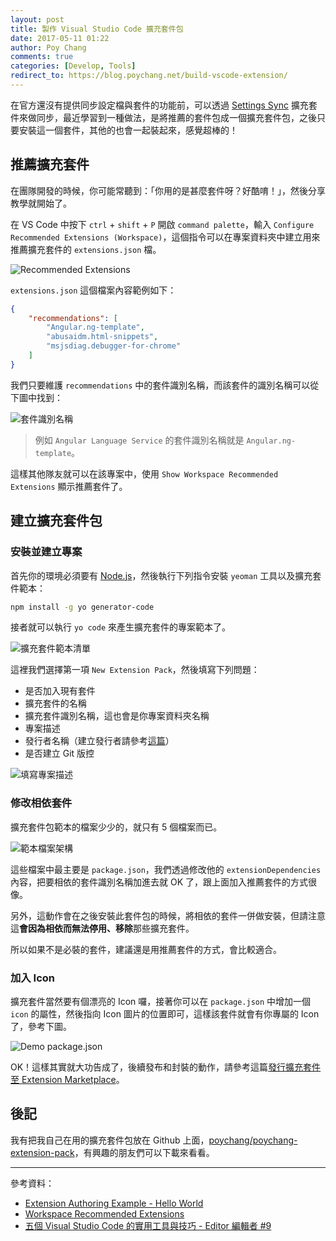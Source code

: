 ```yaml
---
layout: post
title: 製作 Visual Studio Code 擴充套件包
date: 2017-05-11 01:22
author: Poy Chang
comments: true
categories: [Develop, Tools]
redirect_to: https://blog.poychang.net/build-vscode-extension/
---
```


在官方還沒有提供同步設定檔與套件的功能前，可以透過 [Settings Sync](https://marketplace.visualstudio.com/items?itemName=Shan.code-settings-sync) 擴充套件來做同步，最近學習到一種做法，是將推薦的套件包成一個擴充套件包，之後只要安裝這一個套件，其他的也會一起裝起來，感覺超棒的！

## 推薦擴充套件

在團隊開發的時候，你可能常聽到：「你用的是甚麼套件呀？好酷唷！」，然後分享教學就開始了。

在 VS Code 中按下 `ctrl` + `shift` + `P` 開啟 `command palette`，輸入 `Configure Recommended Extensions (Workspace)`，這個指令可以在專案資料夾中建立用來推薦擴充套件的 `extensions.json` 檔。 

![Recommended Extensions](http://i.imgur.com/P1oPmYQ.png)

`extensions.json` 這個檔案內容範例如下：

```json
{
    "recommendations": [
        "Angular.ng-template",
        "abusaidm.html-snippets",
        "msjsdiag.debugger-for-chrome"
    ]
}
```

我們只要維護 `recommendations` 中的套件識別名稱，而該套件的識別名稱可以從下圖中找到：

![套件識別名稱](http://i.imgur.com/hGrRk5a.png)

>例如 `Angular Language Service` 的套件識別名稱就是 `Angular.ng-template`。

這樣其他隊友就可以在該專案中，使用 `Show Workspace Recommended Extensions` 顯示推薦套件了。

## 建立擴充套件包

### 安裝並建立專案

首先你的環境必須要有 [Node.js](https://nodejs.org/en/)，然後執行下列指令安裝 `yeoman` 工具以及擴充套件範本：

```bash
npm install -g yo generator-code
```

接者就可以執行 `yo code` 來產生擴充套件的專案範本了。

![擴充套件範本清單](http://i.imgur.com/sweluaQ.png)

這裡我們選擇第一項 `New Extension Pack`，然後填寫下列問題：

* 是否加入現有套件
* 擴充套件的名稱
* 擴充套件識別名稱，這也會是你專案資料夾名稱
* 專案描述
* 發行者名稱（建立發行者請參考[這篇](../publish-extension-to-visual-studio-marketplace/)）
* 是否建立 Git 版控

![填寫專案描述](http://i.imgur.com/2cVoHU8.png)

### 修改相依套件

擴充套件包範本的檔案少少的，就只有 5 個檔案而已。

![範本檔案架構](http://i.imgur.com/JTcJaAA.png)

這些檔案中最主要是 `package.json`，我們透過修改他的 `extensionDependencies` 內容，把要相依的套件識別名稱加進去就 OK 了，跟上面加入推薦套件的方式很像。

另外，這動作會在之後安裝此套件包的時候，將相依的套件一併做安裝，但請注意這**會因為相依而無法停用、移除**那些擴充套件。

所以如果不是必裝的套件，建議還是用推薦套件的方式，會比較適合。

### 加入 Icon

擴充套件當然要有個漂亮的 Icon 囉，接著你可以在 `package.json` 中增加一個 `icon` 的屬性，然後指向 Icon 圖片的位置即可，這樣該套件就會有你專屬的 Icon了，參考下圖。

![Demo package.json](http://i.imgur.com/YM5VUKK.png)

OK！這樣其實就大功告成了，後續發布和封裝的動作，請參考這篇[發行擴充套件至 Extension Marketplace](../publish-extension-to-visual-studio-marketplace/)。

## 後記

我有把我自己在用的擴充套件包放在 Github 上面，[poychang/poychang-extension-pack](https://github.com/poychang/poychang-extension-pack)，有興趣的朋友們可以下載來看看。

----------

參考資料：

* [Extension Authoring Example - Hello World](https://code.visualstudio.com/docs/extensions/example-hello-world)
* [Workspace Recommended Extensions](https://code.visualstudio.com/docs/editor/extension-gallery#_workspace-recommended-extensions)
* [五個 Visual Studio Code 的實用工具與技巧 - Editor 編輯者 #9](https://www.youtube.com/watch?v=zzon9KS90Dk)
